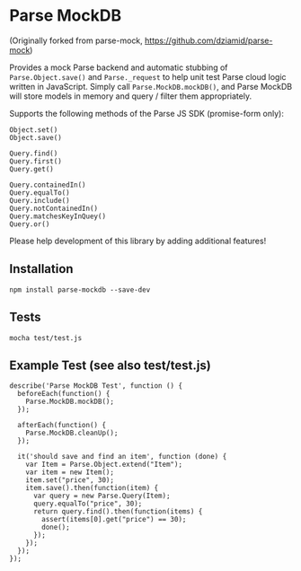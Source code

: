 Parse MockDB
=====================

(Originally forked from parse-mock, https://github.com/dziamid/parse-mock)

Provides a mock Parse backend and automatic stubbing of `Parse.Object.save()` and `Parse._request` to help unit test Parse cloud logic written in JavaScript.  Simply call `Parse.MockDB.mockDB()`, and Parse MockDB will store models in memory and query / filter them appropriately.

Supports the following methods of the Parse JS SDK (promise-form only):

```
Object.set()
Object.save()

Query.find()
Query.first()
Query.get()

Query.containedIn()
Query.equalTo()
Query.include()
Query.notContainedIn()
Query.matchesKeyInQuey()
Query.or()
```

Please help development of this library by adding additional features!

## Installation

```
npm install parse-mockdb --save-dev
```

## Tests

```
mocha test/test.js
```

## Example Test (see also test/test.js)

```
describe('Parse MockDB Test', function () {
  beforeEach(function() {
    Parse.MockDB.mockDB();
  });

  afterEach(function() {
    Parse.MockDB.cleanUp();
  });

  it('should save and find an item', function (done) {
    var Item = Parse.Object.extend("Item");
    var item = new Item();
    item.set("price", 30);
    item.save().then(function(item) {
      var query = new Parse.Query(Item);
      query.equalTo("price", 30);
      return query.find().then(function(items) {
        assert(items[0].get("price") == 30);
        done();
      });
    });
  });
});
```
